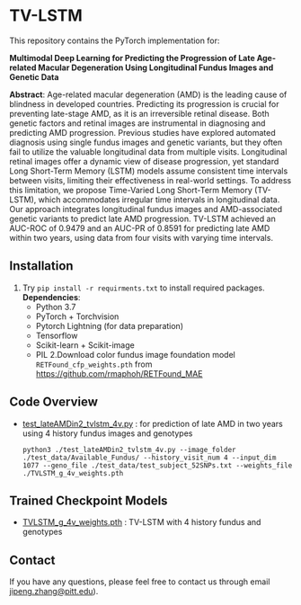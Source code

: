 # TV-LSTM
This repository contains the PyTorch implementation for:

**Multimodal Deep Learning for Predicting the Progression of Late Age-related Macular Degeneration Using Longitudinal Fundus Images and Genetic Data**

**Abstract**: Age-related macular degeneration (AMD) is the leading cause of blindness in developed countries. Predicting its progression is crucial for preventing late-stage AMD, as it is an irreversible retinal disease. Both genetic factors and retinal images are instrumental in diagnosing and predicting AMD progression. Previous studies have explored automated diagnosis using single fundus images and genetic variants, but they often fail to utilize the valuable longitudinal data from multiple visits. Longitudinal retinal images offer a dynamic view of disease progression, yet standard Long Short-Term Memory (LSTM) models assume consistent time intervals between visits, limiting their effectiveness in real-world settings. To address this limitation, we propose Time-Varied Long Short-Term Memory (TV-LSTM), which accommodates irregular time intervals in longitudinal data. Our approach integrates longitudinal fundus images and AMD-associated genetic variants to predict late AMD progression. TV-LSTM achieved an AUC-ROC of 0.9479 and an AUC-PR of 0.8591 for predicting late AMD within two years, using data from four visits with varying time intervals. 

## Installation
1. Try `pip install -r requirments.txt` to install required packages.
**Dependencies**:
   - Python 3.7
   - PyTorch + Torchvision
   - Pytorch Lightning (for data preparation)
   - Tensorflow
   - Scikit-learn + Scikit-image
   - PIL
2.Download color fundus image foundation model `RETFound_cfp_weights.pth` from https://github.com/rmaphoh/RETFound_MAE
   
## Code Overview
   - [test_lateAMDin2_tvlstm_4v.py](./test_lateAMDin2_tvlstm_4v.py) : for prediction of late AMD in two years using 4 history fundus images and genotypes

     `python3 ./test_lateAMDin2_tvlstm_4v.py --image_folder ./test_data/Available_Fundus/ --history_visit_num 4 --input_dim 1077 --geno_file ./test_data/test_subject_52SNPs.txt --weights_file ./TVLSTM_g_4v_weights.pth`

## Trained Checkpoint Models
   - [TVLSTM_g_4v_weights.pth](./TVLSTM_g_4v_weights.pth) : TV-LSTM with 4 history fundus and genotypes

## Contact 
If you have any questions, please feel free to contact us through email jipeng.zhang@pitt.edu).
